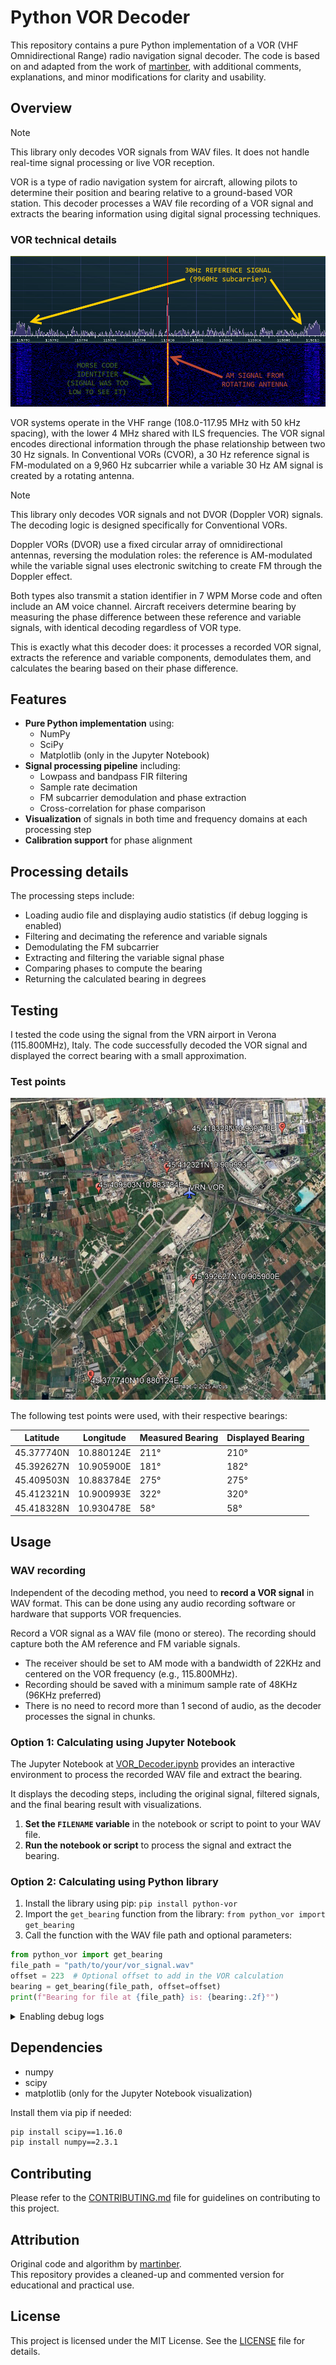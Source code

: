 # Python VOR Decoder

This repository contains a pure Python implementation of a VOR (VHF Omnidirectional Range) radio navigation signal decoder. The code is based on and adapted from the work of [martinber](https://github.com/martinber/vor-python-decoder), with additional comments, explanations, and minor modifications for clarity and usability.

## Overview

> [!NOTE]
> This library only decodes VOR signals from WAV files. It does not handle real-time signal processing or live VOR reception.

VOR is a type of radio navigation system for aircraft, allowing pilots to determine their position and bearing relative to a ground-based VOR station. This decoder processes a WAV file recording of a VOR signal and extracts the bearing information using digital signal processing techniques.

### VOR technical details

![RF Spectrum of the VRN airport VOR](https://raw.githubusercontent.com/iu2frl/PythonVOR/main/imgs/VOR_Spectrum.png)

VOR systems operate in the VHF range (108.0-117.95 MHz with 50 kHz spacing), with the lower 4 MHz shared with ILS frequencies. The VOR signal encodes directional information through the phase relationship between two 30 Hz signals. In Conventional VORs (CVOR), a 30 Hz reference signal is FM-modulated on a 9,960 Hz subcarrier while a variable 30 Hz AM signal is created by a rotating antenna.

> [!NOTE]
> This library only decodes VOR signals and not DVOR (Doppler VOR) signals. The decoding logic is designed specifically for Conventional VORs.

Doppler VORs (DVOR) use a fixed circular array of omnidirectional antennas, reversing the modulation roles: the reference is AM-modulated while the variable signal uses electronic switching to create FM through the Doppler effect.

Both types also transmit a station identifier in 7 WPM Morse code and often include an AM voice channel. Aircraft receivers determine bearing by measuring the phase difference between these reference and variable signals, with identical decoding regardless of VOR type.

This is exactly what this decoder does: it processes a recorded VOR signal, extracts the reference and variable components, demodulates them, and calculates the bearing based on their phase difference.

## Features

- **Pure Python implementation** using:
  - NumPy
  - SciPy
  - Matplotlib (only in the Jupyter Notebook)
- **Signal processing pipeline** including:
  - Lowpass and bandpass FIR filtering
  - Sample rate decimation
  - FM subcarrier demodulation and phase extraction
  - Cross-correlation for phase comparison
- **Visualization** of signals in both time and frequency domains at each processing step
- **Calibration support** for phase alignment

## Processing details

The processing steps include:

- Loading audio file and displaying audio statistics (if debug logging is enabled)
- Filtering and decimating the reference and variable signals
- Demodulating the FM subcarrier
- Extracting and filtering the variable signal phase
- Comparing phases to compute the bearing
- Returning the calculated bearing in degrees

## Testing

I tested the code using the signal from the VRN airport in Verona (115.800MHz), Italy. The code successfully decoded the VOR signal and displayed the correct bearing with a small approximation.

### Test points

![Map of the test points](https://raw.githubusercontent.com/iu2frl/PythonVOR/main/imgs/VRN_map.png)

The following test points were used, with their respective bearings:

| Latitude | Longitude | Measured Bearing | Displayed Bearing |
|----------|-----------|------------------|-------------------|
| 45.377740N | 10.880124E | 211° | 210° |
| 45.392627N | 10.905900E | 181° | 182° |
| 45.409503N | 10.883784E | 275° | 275° |
| 45.412321N | 10.900993E | 322° | 320° |
| 45.418328N | 10.930478E | 58°  | 58°  |

## Usage

### WAV recording

Independent of the decoding method, you need to **record a VOR signal** in WAV format. This can be done using any audio recording software or hardware that supports VOR frequencies.

Record a VOR signal as a WAV file (mono or stereo). The recording should capture both the AM reference and FM variable signals.

- The receiver should be set to AM mode with a bandwidth of 22KHz and centered on the VOR frequency (e.g., 115.800MHz).
- Recording should be saved with a minimum sample rate of 48KHz (96KHz preferred)
- There is no need to record more than 1 second of audio, as the decoder processes the signal in chunks.

### Option 1: Calculating using Jupyter Notebook

The Jupyter Notebook at [VOR_Decoder.ipynb](https://github.com/iu2frl/PythonVOR/blob/main/VOR_Decoder.ipynb) provides an interactive environment to process the recorded WAV file and extract the bearing.

It displays the decoding steps, including the original signal, filtered signals, and the final bearing result with visualizations.

1. **Set the `FILENAME` variable** in the notebook or script to point to your WAV file.
1. **Run the notebook or script** to process the signal and extract the bearing.

### Option 2: Calculating using Python library

1. Install the library using pip: `pip install python-vor`
2. Import the `get_bearing` function from the library: `from python_vor import get_bearing`
3. Call the function with the WAV file path and optional parameters:

```python
from python_vor import get_bearing
file_path = "path/to/your/vor_signal.wav"
offset = 223  # Optional offset to add in the VOR calculation
bearing = get_bearing(file_path, offset=offset)
print(f"Bearing for file at {file_path} is: {bearing:.2f}°")
```

<details>
<summary>Enabling debug logs</summary>

To enable detailed logging, you can set the logging level in your script:

```python
import logging
logger = logging.getLogger("python-vor")
logger.setLevel(logging.DEBUG)
```

This will print debug messages like:

```plaintext
DEBUG:python-vor:Loading WAV input from audio\45.409503N10.883784E-275Deg.wav
DEBUG:python-vor:Input is stereo, keeping only one channel
DEBUG:python-vor:Input sample rate: 96000
DEBUG:python-vor:Input samples: 312256
DEBUG:python-vor:Recording duration: 3.252666666666667 seconds
DEBUG:python-vor:Recording is longer than 1 second, cutting it to 96000 samples
DEBUG:python-vor:Input sample rate: 96000
DEBUG:python-vor:Input samples: 96000
DEBUG:python-vor:Recording duration: 1.0 seconds
DEBUG:python-vor:Applying lowpass filter to reference signal
DEBUG:python-vor:Calculating filter parameters
DEBUG:python-vor:Lowpass filtering with 699 taps
DEBUG:python-vor:New signal delay: 349
DEBUG:python-vor:Decimating reference signal to 6000Hz
DEBUG:python-vor:Decimating signal from 96000 to 6000 Hz
DEBUG:python-vor:Applying bandpass filter to FM signal
DEBUG:python-vor:Calculating filter parameters
DEBUG:python-vor:Bandpass filtering with 351 taps
DEBUG:python-vor:New signal delay: 175
DEBUG:python-vor:Centering FM signal on 0Hz
DEBUG:python-vor:Applying lowpass filter to FM signal
DEBUG:python-vor:Calculating filter parameters
DEBUG:python-vor:Lowpass filtering with 699 taps
DEBUG:python-vor:New signal delay: 524
DEBUG:python-vor:Decimating FM signal to 6000Hz
DEBUG:python-vor:Decimating signal from 96000 to 6000 Hz
DEBUG:python-vor:Calculating phase of FM signal
DEBUG:python-vor:Removing DC from variable signal
DEBUG:python-vor:Calculating filter parameters
DEBUG:python-vor:Bandpass filtering with 1453 taps
DEBUG:python-vor:New signal delay: 758
DEBUG:python-vor:Comparing phases of reference and variable signals
DEBUG:python-vor:Copying signals to avoid modifying the originals
DEBUG:python-vor:Removing delays from signals
DEBUG:python-vor:Correcting variable signal delay with angle offset
DEBUG:python-vor:Cutting variable signal to match reference signal length
DEBUG:python-vor:Calculating correlation between signals
DEBUG:python-vor:Normalizing signals for better visualization
DEBUG:python-vor:Calculated bearing: 275.4000000000001 degrees
DEBUG:python-vor:Calculated bearing: 275.4000000000001°
```

</details>

## Dependencies

- numpy
- scipy
- matplotlib (only for the Jupyter Notebook visualization)

Install them via pip if needed:

```bash
pip install scipy==1.16.0
pip install numpy==2.3.1
```

## Contributing

Please refer to the [CONTRIBUTING.md](https://github.com/iu2frl/PythonVOR/blob/main/CONTRIBUTING.md) file for guidelines on contributing to this project.

## Attribution

Original code and algorithm by [martinber](https://github.com/martinber/vor-python-decoder).  
This repository provides a cleaned-up and commented version for educational and practical use.

## License

This project is licensed under the MIT License. See the [LICENSE](https://github.com/iu2frl/PythonVOR/blob/main/LICENSE) file for details.
